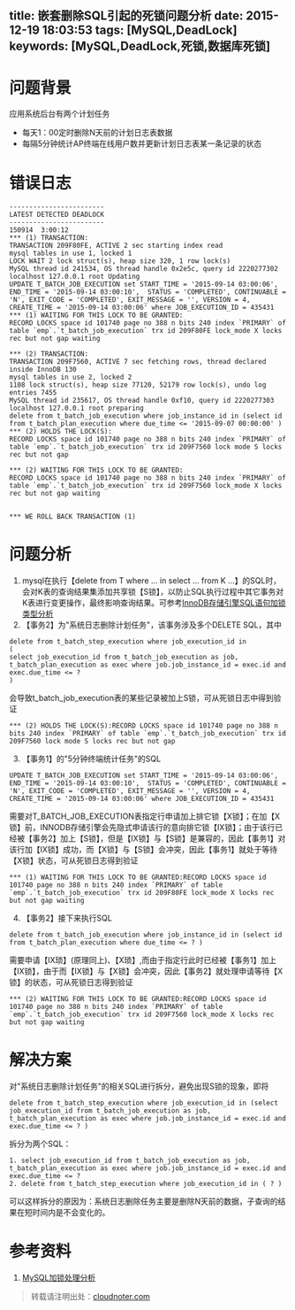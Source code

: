 title: 嵌套删除SQL引起的死锁问题分析
date: 2015-12-19 18:03:53
tags: [MySQL,DeadLock]
keywords: [MySQL,DeadLock,死锁,数据库死锁]
---
# 问题背景
应用系统后台有两个计划任务

 - 每天1：00定时删除N天前的计划日志表数据
 - 每隔5分钟统计AP终端在线用户数并更新计划日志表某一条记录的状态

 <!--more-->
# 错误日志
```
------------------------
LATEST DETECTED DEADLOCK
------------------------
150914  3:00:12
*** (1) TRANSACTION:
TRANSACTION 209F80FE, ACTIVE 2 sec starting index read
mysql tables in use 1, locked 1
LOCK WAIT 2 lock struct(s), heap size 320, 1 row lock(s)
MySQL thread id 241534, OS thread handle 0x2e5c, query id 2220277302 localhost 127.0.0.1 root Updating
UPDATE T_BATCH_JOB_EXECUTION set START_TIME = '2015-09-14 03:00:06', END_TIME = '2015-09-14 03:00:10',  STATUS = 'COMPLETED', CONTINUABLE = 'N', EXIT_CODE = 'COMPLETED', EXIT_MESSAGE = '', VERSION = 4, CREATE_TIME = '2015-09-14 03:00:06' where JOB_EXECUTION_ID = 435431
*** (1) WAITING FOR THIS LOCK TO BE GRANTED:
RECORD LOCKS space id 101740 page no 388 n bits 240 index `PRIMARY` of table `emp`.`t_batch_job_execution` trx id 209F80FE lock_mode X locks rec but not gap waiting

*** (2) TRANSACTION:
TRANSACTION 209F7560, ACTIVE 7 sec fetching rows, thread declared inside InnoDB 130
mysql tables in use 2, locked 2
1108 lock struct(s), heap size 77120, 52179 row lock(s), undo log entries 7455
MySQL thread id 235617, OS thread handle 0xf10, query id 2220277303 localhost 127.0.0.1 root preparing
delete from t_batch_job_execution where job_instance_id in (select id from t_batch_plan_execution where due_time <= '2015-09-07 00:00:00' )
*** (2) HOLDS THE LOCK(S):
RECORD LOCKS space id 101740 page no 388 n bits 240 index `PRIMARY` of table `emp`.`t_batch_job_execution` trx id 209F7560 lock mode S locks rec but not gap

*** (2) WAITING FOR THIS LOCK TO BE GRANTED:
RECORD LOCKS space id 101740 page no 388 n bits 240 index `PRIMARY` of table `emp`.`t_batch_job_execution` trx id 209F7560 lock_mode X locks rec but not gap waiting


*** WE ROLL BACK TRANSACTION (1)
```

# 问题分析

 1. mysql在执行【delete from T where ... in select ... from K ...】的SQL时，会对K表的查询结果集添加共享锁【S锁】，以防止SQL执行过程中其它事务对K表进行变更操作，最终影响查询结果。可参考[InnoDB存储引擎SQL语句加锁类型分析][1]
 2. 【事务2】为"系统日志删除计划任务"，该事务涉及多个DELETE SQL，其中
```
delete from t_batch_step_execution where job_execution_id in 
(
select job_execution_id from t_batch_job_execution as job, t_batch_plan_execution as exec where job.job_instance_id = exec.id and exec.due_time <= ? 
)
```
会导致t_batch_job_execution表的某些记录被加上S锁，可从死锁日志中得到验证
```
*** (2) HOLDS THE LOCK(S):RECORD LOCKS space id 101740 page no 388 n bits 240 index `PRIMARY` of table `emp`.`t_batch_job_execution` trx id 209F7560 lock mode S locks rec but not gap
```
3. 【事务1】的"5分钟终端统计任务"的SQL
```
UPDATE T_BATCH_JOB_EXECUTION set START_TIME = '2015-09-14 03:00:06', END_TIME = '2015-09-14 03:00:10',  STATUS = 'COMPLETED', CONTINUABLE = 'N', EXIT_CODE = 'COMPLETED', EXIT_MESSAGE = '', VERSION = 4, CREATE_TIME = '2015-09-14 03:00:06' where JOB_EXECUTION_ID = 435431
```
需要对T_BATCH_JOB_EXECUTION表指定行申请加上排它锁【X锁】；在加【X锁】前，INNODB存储引擎会先隐式申请该行的意向排它锁【IX锁】；由于该行已经被【事务2】加上【S锁】，但是【IX锁】与【S锁】是兼容的，因此【事务1】对该行加【IX锁】成功，而【X锁】与【S锁】会冲突，因此【事务1】就处于等待【X锁】状态，可从死锁日志得到验证
```
*** (1) WAITING FOR THIS LOCK TO BE GRANTED:RECORD LOCKS space id 101740 page no 388 n bits 240 index `PRIMARY` of table `emp`.`t_batch_job_execution` trx id 209F80FE lock_mode X locks rec but not gap waiting
```
4. 【事务2】接下来执行SQL
```
delete from t_batch_job_execution where job_instance_id in (select id from t_batch_plan_execution where due_time <= ? )
```
需要申请【IX琐】(原理同上)、【X琐】,而由于指定行此时已经被【事务1】加上【IX锁】，由于而【IX锁】与【X锁】会冲突，因此【事务2】就处理申请等待【X锁】的状态，可从死锁日志得到验证
```
*** (2) WAITING FOR THIS LOCK TO BE GRANTED:RECORD LOCKS space id 101740 page no 388 n bits 240 index `PRIMARY` of table `emp`.`t_batch_job_execution` trx id 209F7560 lock_mode X locks rec but not gap waiting
```
# 解决方案
对"系统日志删除计划任务"的相关SQL进行拆分，避免出现S锁的现象，即将
```
delete from t_batch_step_execution where job_execution_id in (select job_execution_id from t_batch_job_execution as job, t_batch_plan_execution as exec where job.job_instance_id = exec.id and exec.due_time <= ? )
```
拆分为两个SQL：
```
1. select job_execution_id from t_batch_job_execution as job, t_batch_plan_execution as exec where job.job_instance_id = exec.id and exec.due_time <= ? 
2. delete from t_batch_step_execution where job_execution_id in ( ? )
```
可以这样拆分的原因为：系统日志删除任务主要是删除N天前的数据，子查询的结果在短时间内是不会变化的。

# 参考资料
1. [MySQL加锁处理分析][2]


> 转载请注明出处：[cloudnoter.com](http://cloudnoter.com)


  [1]: http://dev.mysql.com/doc/refman/5.7/en/innodb-locks-set.html
  [2]: http://hedengcheng.com/?p=771

